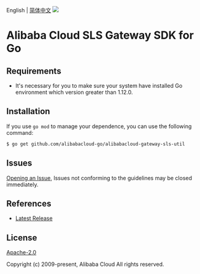 English | [简体中文](README-CN.md)
![](https://aliyunsdk-pages.alicdn.com/icons/AlibabaCloud.svg)

# Alibaba Cloud SLS Gateway SDK for Go

## Requirements
- It's necessary for you to make sure your system have installed Go environment which version greater than 1.12.0.

## Installation
If you use `go mod` to manage your dependence, you can use the following command:

```sh
$ go get github.com/alibabacloud-go/alibabacloud-gateway-sls-util
```

## Issues
[Opening an Issue](https://github.com/alibabacloud-go/alibabacloud-gateway-sls-util/issues/new), Issues not conforming to the guidelines may be closed immediately.

## References
* [Latest Release](https://github.com/alibabacloud-go/alibabacloud-gateway-sls-util/)

## License
[Apache-2.0](https://www.apache.org/licenses/LICENSE-2.0)

Copyright (c) 2009-present, Alibaba Cloud All rights reserved.
